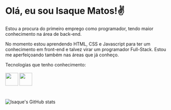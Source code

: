 <h1> Olá, eu sou Isaque Matos!✌️</h1>

Estou a procura do primeiro emprego como programador, tendo maior conhecimento na área de back-end.
<p> No momento estou aprendendo HTML, CSS e Javascript para ter um conhecimento em front-end e talvez virar um programador Full-Stack. Estou me aperfeiçoando também nas áreas que já conheço.
<p> Tecnologias que tenho conhecimento:
  <br><br>
<img src="https://cdn.jsdelivr.net/gh/devicons/devicon/icons/csharp/csharp-original.svg" width ="40px"/>
<img src="https://cdn.jsdelivr.net/gh/devicons/devicon/icons/python/python-original.svg" width = "40px"/>
<h1></h1>

![Isaque's GitHub stats](https://github-readme-stats.vercel.app/api?username=ZackMatos&show_icons=true&theme=radical)




<!--
**zackmatos/zackmatos** is a ✨ _special_ ✨ repository because its `README.md` (this file) appears on your GitHub profile.

Here are some ideas to get you started:

- 🔭 I’m currently working on ...
- 🌱 I’m currently learning ...
- 👯 I’m looking to collaborate on ...
- 🤔 I’m looking for help with ...
- 💬 Ask me about ...
- 📫 How to reach me: ...
- 😄 Pronouns: ...
- ⚡ Fun fact: ...
-->
